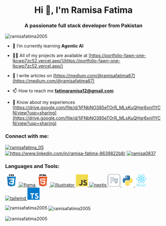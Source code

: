 <h1 align="center">Hi 👋, I'm Ramisa Fatima</h1>
<h3 align="center">A passionate full stack developer from Pakistan</h3>

<p align="left"> <img src="https://komarev.com/ghpvc/?username=ramisafatima2005&label=Profile%20views&color=0e75b6&style=flat" alt="ramisafatima2005" /> </p>

- 🌱 I’m currently learning **Agentic AI**

- 👨‍💻 All of my projects are available at [https://portfolio-fawn-one-lkcwp7zc52.vercel.app/](https://portfolio-fawn-one-lkcwp7zc52.vercel.app/)

- 📝 I write articles on [https://medium.com/@ramisafatima67](https://medium.com/@ramisafatima67)

- 📫 How to reach me **fatimaramisa12@gmail.com**

- 📄 Know about my experiences [https://drive.google.com/file/d/1jFNbNO385eTOrR_MLsKuQHgr6xnI1YCN/view?usp=sharing](https://drive.google.com/file/d/1jFNbNO385eTOrR_MLsKuQHgr6xnI1YCN/view?usp=sharing)

<h3 align="left">Connect with me:</h3>
<p align="left">
<a href="https://twitter.com/ramisafatima_05" target="blank"><img align="center" src="https://raw.githubusercontent.com/rahuldkjain/github-profile-readme-generator/master/src/images/icons/Social/twitter.svg" alt="ramisafatima_05" height="30" width="40" /></a>
<a href="https://www.linkedin.com/in/ramisa-fatima-8639822b8/" target="blank"><img align="center" src="https://raw.githubusercontent.com/rahuldkjain/github-profile-readme-generator/master/src/images/icons/Social/linked-in-alt.svg" alt="https://www.linkedin.com/in/ramisa-fatima-8639822b8/" height="30" width="40" /></a>
<a href="https://discord.gg/ramisa0837" target="blank"><img align="center" src="https://raw.githubusercontent.com/rahuldkjain/github-profile-readme-generator/master/src/images/icons/Social/discord.svg" alt="ramisa0837" height="30" width="40" /></a>
</p>

<h3 align="left">Languages and Tools:</h3>
<p align="left"> <a href="https://www.w3schools.com/css/" target="_blank" rel="noreferrer"> <img src="https://raw.githubusercontent.com/devicons/devicon/master/icons/css3/css3-original-wordmark.svg" alt="css3" width="40" height="40"/> </a> <a href="https://www.figma.com/" target="_blank" rel="noreferrer"> <img src="https://www.vectorlogo.zone/logos/figma/figma-icon.svg" alt="figma" width="40" height="40"/> </a> <a href="https://www.w3.org/html/" target="_blank" rel="noreferrer"> <img src="https://raw.githubusercontent.com/devicons/devicon/master/icons/html5/html5-original-wordmark.svg" alt="html5" width="40" height="40"/> </a> <a href="https://www.adobe.com/in/products/illustrator.html" target="_blank" rel="noreferrer"> <img src="https://www.vectorlogo.zone/logos/adobe_illustrator/adobe_illustrator-icon.svg" alt="illustrator" width="40" height="40"/> </a> <a href="https://developer.mozilla.org/en-US/docs/Web/JavaScript" target="_blank" rel="noreferrer"> <img src="https://raw.githubusercontent.com/devicons/devicon/master/icons/javascript/javascript-original.svg" alt="javascript" width="40" height="40"/> </a> <a href="https://nextjs.org/" target="_blank" rel="noreferrer"> <img src="https://cdn.worldvectorlogo.com/logos/nextjs-2.svg" alt="nextjs" width="40" height="40"/> </a> <a href="https://www.photoshop.com/en" target="_blank" rel="noreferrer"> <img src="https://raw.githubusercontent.com/devicons/devicon/master/icons/photoshop/photoshop-line.svg" alt="photoshop" width="40" height="40"/> </a> <a href="https://www.python.org" target="_blank" rel="noreferrer"> <img src="https://raw.githubusercontent.com/devicons/devicon/master/icons/python/python-original.svg" alt="python" width="40" height="40"/> </a> <a href="https://reactjs.org/" target="_blank" rel="noreferrer"> <img src="https://raw.githubusercontent.com/devicons/devicon/master/icons/react/react-original-wordmark.svg" alt="react" width="40" height="40"/> </a> <a href="https://tailwindcss.com/" target="_blank" rel="noreferrer"> <img src="https://www.vectorlogo.zone/logos/tailwindcss/tailwindcss-icon.svg" alt="tailwind" width="40" height="40"/> </a> <a href="https://www.typescriptlang.org/" target="_blank" rel="noreferrer"> <img src="https://raw.githubusercontent.com/devicons/devicon/master/icons/typescript/typescript-original.svg" alt="typescript" width="40" height="40"/> </a> </p>

<p><img align="left" src="https://github-readme-stats.vercel.app/api/top-langs?username=ramisafatima2005&show_icons=true&locale=en&layout=compact" alt="ramisafatima2005" /></p>

<p>&nbsp;<img align="center" src="https://github-readme-stats.vercel.app/api?username=ramisafatima2005&show_icons=true&locale=en" alt="ramisafatima2005" /></p>

<p><img align="center" src="https://github-readme-streak-stats.herokuapp.com/?user=ramisafatima2005&" alt="ramisafatima2005" /></p>
